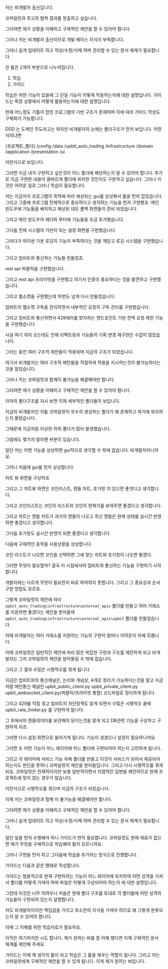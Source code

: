 저는 비개발자 출신입니다.

코파일럿과 최고의 협력 결과를 창출하고 싶습니다.

그러혀면 제가 상황을 이해하고 구체적인 제안을 할 수 있어야 합니다.

그러나 저는 비개발자 출신이므로 개발 베이스 지식이 부족합니다.

그러니 쉽게 업데이트 하고 작성/수정/삭제 하며 관리할 수 있는 문서 체계가 필요합니다.

큰 틀은 2개의 부분으로 나누어집니다.

1. 학습
2. 가이드

학습은 어떤 기능이 있을때 그 단일 기능이 어떻게 작동하는지에 대한 설명입니다.
가이드는 특정 상황에서 어떻게 활용하는지에 대한 설명입니다.

현재 어느정도 기틀이 잡힌 프로그램의 기반 구조가 존재하며 이에 따라 가이드 작성도 구체화가 가능합니다.

DDD 는 도메인 주도라고는 하지만 비개발자의 눈에는 폴더구조가 먼저 보입니다.
어떤 식이냐면

{프로젝트_폴더}
/config
/data
/upbit_auto_trading
    /infrastructure
    /domain
    /application
    /presentation
    /ui

이런식으로 보입니다.

그러면 지금 내가 구현하고 싶은것이 어느 폴더에 해당하는지 알 수 있어야 합니다.
추가로 지금 구현한 내용이 올바르게 폴더에 위치한 것인지도 구분하고 싶습니다.
그러나 이것은 어려운 일로 그러니 학습이 필요합니다.

저는 지금까지 프로그램의 목적에 따라 예상되는 gui를 상상해서 틀을 먼저 잡았습니다.
그리고 그중에 프로그램 전체적으로 중요하다고 생각하는 기능을 먼저 구현했죠.
메인 윈도우에 기능들을 배치하고 예상된 데모 폴백 화면들이 준비 되었습니다.

그리고 메인 윈도우의 헤더와 푸터에 기능들을 조금 추가했습니다.

그다음 전체 시스템의 기반이 되는 설정 화면을 구현했습니다.

그러다가 파이썬 기본 로깅이 기능이 부족하다는 것을 깨닫고 로깅 시스템을 구현했습니다.

그리고 업비트와 통신하는 기능들 만들었죠.

rest api 퍼블릭을 구현했습니다.

그리고 rest api 프라이빗을 구현했고 여기서 인증이 중요하다는 것을 발견하고 구현했습니다.

그리고 웹소켓을 구현했는데 10번도 넘게 다시 만들었습니다.

업비트의 웹소켓 구독을 관리하면서 내부적인 요청의 구독 관리를 구현했습니다.

그리고 업비트와 통신하면서 429에러를 방지하는 엔드포인트 기반 전역 요청 제한 기능을 구현했습니다.

사실 여기 까지 오는데도 전체 리펙토링과 기능들의 기획 변경 재구현은 수없이 많았습니다.

그러는 동안 여러 구조적 제안들이 적용되며 지금의 구조가 되었습니다.

여기서 비개발자는 여러 구조적 패턴들을 적절하게 적용을 지시하는것이 불가능하다는것을 알았습니다.

그러나 저는  코파일럿과 함께이 불가능을 해결해야만 합니다.

그러려면 제가 상황을 이해하고 구체적인 제안을 할 수 있어야 합니다.

아까의 폴더구조를 자시 보면 이제 세부적인 폴더들이 보입니다.

지금의 비개발자인 저틑 코파일럿이 무수히 생성하는 폴더가 왜 존재하고 여기에 위치하는지 몰랐습니다.

그때문에 지금처럼 이상한 하위 폴더가 많이 발생했습니다.

그럼에도 몇가지 알아챈 부분이 있습니다.

일단 저는 어쩐 기능을 상상하면 gui적으로 생각할 수 밖에 없습니다. 비개발자이니까요.

그러니 처음에 gui를 먼저 상상합니다.

차트 뷰 화면을 구상하죠

그리고 그 차트뷰 화면은 코인리스트, 캔들 차트, 호가창 이 있으면 좋겟다고 생각합니다.

그리고 코인리스트는 코인의 리스트와 코인의 현재가를 보여주면 좋겠다고 생각합니다.

그리고 차트는 캔들 차트가 과거의 캔들이 나오고 최신 캔들은 현재 상태를 실시간 반영하면 좋겠다고 생각합니다.

그다음 호가창도 실시간 반영이 되면 좋겠다고 생각합니다.

다음에 구체적인 동작을 사용상황을 상상합니다.

코인 리스트가 나오면 코인을 선택하면 그에 맞는 차트와 호가창이 나오면 좋겠다.

그러면 무엇이 필요할까? 결국 이 시점에서야 업비트와 통신하는 기능을 구현하기 시작합니다.

개발자와는 다르게 무엇이 필요한지 바로 파악하지 못합니다. 그리고 그 중요성과 순서 구현 방법도 모르죠.

그렇게 코파일럿의 제안에 따라 `upbit_auto_trading\infrastructure\external_apis` 폴더를 만들고 여러 거래소를 지원하면 좋겠다는 제안을 받아들여 `upbit_auto_trading\infrastructure\external_apis\upbit` 폴더를 만들었습니다.

이때 비개발자는 여러 거래소를 지원하는 기능의 구현이 얼마나 어려운지 아예 모릅니다.

이때 코파일럿은 일반적인 제안에 따라 많은 복잡한 구현과 구조를 제안하게 되고 비개발자는 그저 코파일럿의 제안을 받아들일 수 밖에 없습니다.

그리고 그 결과 수많은 시행착오를 겪게 됩니다.

지금은 업비트와의 통신채널은, 논리와 개념상, 4개로 정리가 가능하다는것을 알고 지금처럼 메인통신 채널인
upbit_public_client.py
upbit_private_client.py
upbit_websocket_client.py(퍼블릭/프라이빗 통합)
코드파일로 정리하게 됩니다.

그리고 429를 직접 겪고 업비트의 차단정책도 알게 되면서 수많은 시행착오 끝에 upbit_rate_limiter.py 를 구현하게 됩니다.

그 후에서야 캔들데이터를 보관해야 된다는것을 알게 되고 DB관련 기능을 구상하고 구현하게 되죠.

그러면 다시 설정 화면으로 돌아가게 됩니다. 기능이 생겼으니 설정이 필요하니까요.

그러면 또 어떤 기능이 어느 레이어에 어느 폴더에 구현되어야 하는지 고민하게 됩니다.

그리고 각 레이어에 서비스 기능 자체 폴더를 만들고 이것이 서비스가 되어서 제공되야 하는지도 판단을 못하니 코파일럿의 제안을 받아들입니다. 그리고 다시 시행착오를 겪게 되죠. 코파일럿은 천재적이지만 보총 일반적이면서 지엽적인 답변을 제안하므로 현재 프로젝트에 맞지 않는 경우가 많습니다.

이런식으로 시행착오를 겪으며 지금의 구조가 되었습니다.

이제 저는 코파일럿과 함께 이 불가능을 해결해야만 합니다.

그러려면 제가 상황을 이해하고 구체적인 제안을 할 수 있어야 합니다.

그러니 쉽게 업데이트 하고 작성/수정/삭제 하며 관리할 수 있는 문서 체계가 필요합니다.

일단 일을 먼저 수행해야 하니 가이드가 먼저 필요합니다.
코파일럿도 현재 재료가 없으면 제가 무엇을 구체적으로 학습해야 될지 모르니까요.

그러니 구현을 먼저 하고 그다음에 학습을 추가하는 방식으로 진행합니다.

가이드는 다음과 같은 형태로 작성합니다.

가이드는 범용적으로 현재 구현하려는 기능이 어느 레이어에 위치하여 어떤 성격을 가져서 폴더를 어떻게 가져야 하며 파일은 어떻게  구성되어야 하는지 에 대한 설명입니다.

그런데 이것은 너무 어려우니 처음은 현재 폴더 구조를 토대로 각 폴더들에 어떤 성격의 기능들이 구현되어 있는지 설명합니다.

저도 비개발자이지만 책임감을 가지고 최소한의 지식을 가져야 하므로 왜 그렇게 분류되는지 알 수 있어야 합니다.

이때 그 이해를 위한 학습자료가 필요하죠.

아직은 여기까지만 시도 합니다. 제가 원하는 바를 잘 이해 했다면 이제 구체적인 문서 체계를 제안해 주세요.

가이드는 이제 제 생각의 틀이 되고 학습은 그 틀을 채우는 역할이 됩니다. 그리고 저는 코파일럿에게 구체적인 제안을 할 수 있게 됩니다. 이게 제가 원하는 바입니다.
